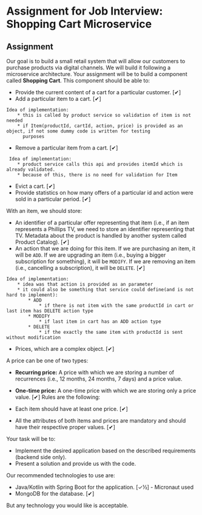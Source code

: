 # Assignment for Job Interview: Shopping Cart Microservice

## Assignment

Our goal is to build a small retail system that will allow our customers to purchase products via digital channels. We will build it following a microservice architecture. Your assignment will be to build a component called **Shopping Cart**. This component should be able to:

* Provide the current content of a cart for a particular customer. [✔]
* Add a particular item to a cart. [✔]
```text
Idea of implementation:
    * this is called by product service so validation of item is not needed
    * if Item(productId, cartId, action, price) is provided as an object, if not some dummy code is written for testing
      purposes
```
* Remove a particular item from a cart. [✔]
```text
 Idea of implementation:
    * product service calls this api and provides itemId which is already validated.
    * because of this, there is no need for validation for Item
```
* Evict a cart. [✔]
* Provide statistics on how many offers of a particular id and action were sold in a particular period. [✔]

With an item, we should store:

* An identifier of a particular offer representing that item (i.e., if an item represents a Phillips TV, we need to store an identifier representing that TV. Metadata about the product is handled by another system called Product Catalog).
  [✔]
* An action that we are doing for this item. If we are purchasing an item, it will be `ADD`. If we are upgrading an item (i.e., buying a bigger subscription for something), it will be `MODIFY`. If we are removing an item (i.e., cancelling a subscription), it will be `DELETE`. 
  [✔]
```text
Idea of implementation:
    * idea was that action is provided as an parameter
    * it could also be something that service could define(and is not hard to implement):
        * ADD      
            * if there is not item with the same productId in cart or last item has DELETE action type
        * MODIFY
            * if last item in cart has an ADD action type
        * DELETE
            * if the exactly the same item with productId is sent without modification
```
* Prices, which are a complex object.
  [✔]

A price can be one of two types:

* **Recurring price:** A price with which we are storing a number of recurrences (i.e., 12 months, 24 months, 7 days) and a price value.
* **One-time price:** A one-time price with which we are storing only a price value.
  [✔]
Rules are the following:

* Each item should have at least one price. [✔]
* All the attributes of both items and prices are mandatory and should have their respective proper values. [✔]

Your task will be to:

* Implement the desired application based on the described requirements (backend side only).
* Present a solution and provide us with the code.

Our recommended technologies to use are:

* Java/Kotlin with Spring Boot for the application. [✓½] - Micronaut used
* MongoDB for the database. [✔]

But any technology you would like is acceptable.